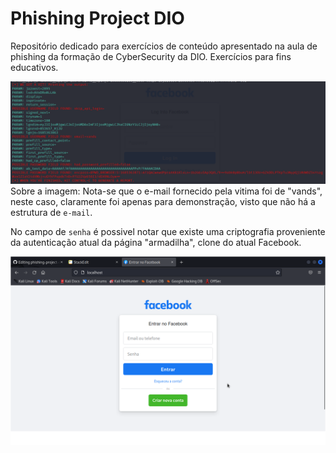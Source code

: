 # Phishing Project DIO
Repositório dedicado para exercícios de conteúdo apresentado na aula de phishing da formação de CyberSecurity da DIO. Exercícios para fins educativos.

![Example image](https://raw.githubusercontent.com/Vandrei-rar/phishing-project-dio/main/captura-imagem.png)Sobre a imagem: Nota-se que o e-mail fornecido pela vitima foi de "vands", neste caso, claramente foi apenas para demonstração, visto que não há a estrutura de ``e-mail``.

No campo de ```senha``` é possivel notar que existe uma criptografia proveniente da autenticação atual da página "armadilha", clone do atual Facebook.

![Facebook clone demo](https://raw.githubusercontent.com/Vandrei-rar/phishing-project-dio/main/captura.png)
